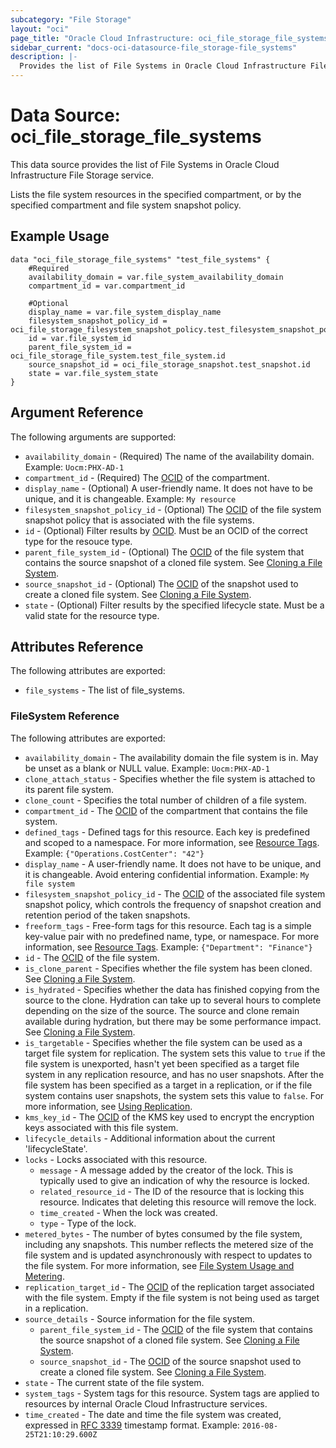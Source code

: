 ```yaml
---
subcategory: "File Storage"
layout: "oci"
page_title: "Oracle Cloud Infrastructure: oci_file_storage_file_systems"
sidebar_current: "docs-oci-datasource-file_storage-file_systems"
description: |-
  Provides the list of File Systems in Oracle Cloud Infrastructure File Storage service
---
```


# Data Source: oci_file_storage_file_systems
This data source provides the list of File Systems in Oracle Cloud Infrastructure File Storage service.

Lists the file system resources in the specified compartment, or by the specified compartment and
file system snapshot policy.


## Example Usage

```hcl
data "oci_file_storage_file_systems" "test_file_systems" {
	#Required
	availability_domain = var.file_system_availability_domain
	compartment_id = var.compartment_id

	#Optional
	display_name = var.file_system_display_name
	filesystem_snapshot_policy_id = oci_file_storage_filesystem_snapshot_policy.test_filesystem_snapshot_policy.id
	id = var.file_system_id
	parent_file_system_id = oci_file_storage_file_system.test_file_system.id
	source_snapshot_id = oci_file_storage_snapshot.test_snapshot.id
	state = var.file_system_state
}
```

## Argument Reference

The following arguments are supported:

* `availability_domain` - (Required) The name of the availability domain.  Example: `Uocm:PHX-AD-1` 
* `compartment_id` - (Required) The [OCID](https://docs.cloud.oracle.com/iaas/Content/General/Concepts/identifiers.htm) of the compartment.
* `display_name` - (Optional) A user-friendly name. It does not have to be unique, and it is changeable.  Example: `My resource` 
* `filesystem_snapshot_policy_id` - (Optional) The [OCID](https://docs.cloud.oracle.com/iaas/Content/General/Concepts/identifiers.htm) of the file system snapshot policy that is associated with the file systems. 
* `id` - (Optional) Filter results by [OCID](https://docs.cloud.oracle.com/iaas/Content/General/Concepts/identifiers.htm). Must be an OCID of the correct type for the resouce type. 
* `parent_file_system_id` - (Optional) The [OCID](https://docs.cloud.oracle.com/iaas/Content/General/Concepts/identifiers.htm) of the file system that contains the source snapshot of a cloned file system. See [Cloning a File System](https://docs.cloud.oracle.com/iaas/Content/File/Tasks/cloningFS.htm).
* `source_snapshot_id` - (Optional) The [OCID](https://docs.cloud.oracle.com/iaas/Content/General/Concepts/identifiers.htm) of the snapshot used to create a cloned file system. See [Cloning a File System](https://docs.cloud.oracle.com/iaas/Content/File/Tasks/cloningFS.htm).
* `state` - (Optional) Filter results by the specified lifecycle state. Must be a valid state for the resource type. 


## Attributes Reference

The following attributes are exported:

* `file_systems` - The list of file_systems.

### FileSystem Reference

The following attributes are exported:

* `availability_domain` - The availability domain the file system is in. May be unset as a blank or NULL value.  Example: `Uocm:PHX-AD-1` 
* `clone_attach_status` - Specifies whether the file system is attached to its parent file system.
* `clone_count` - Specifies the total number of children of a file system.
* `compartment_id` - The [OCID](https://docs.cloud.oracle.com/iaas/Content/General/Concepts/identifiers.htm) of the compartment that contains the file system.
* `defined_tags` - Defined tags for this resource. Each key is predefined and scoped to a namespace. For more information, see [Resource Tags](https://docs.cloud.oracle.com/iaas/Content/General/Concepts/resourcetags.htm). Example: `{"Operations.CostCenter": "42"}` 
* `display_name` - A user-friendly name. It does not have to be unique, and it is changeable. Avoid entering confidential information.  Example: `My file system` 
* `filesystem_snapshot_policy_id` - The [OCID](https://docs.cloud.oracle.com/iaas/Content/General/Concepts/identifiers.htm) of the associated file system snapshot policy, which controls the frequency of snapshot creation and retention period of the taken snapshots. 
* `freeform_tags` - Free-form tags for this resource. Each tag is a simple key-value pair with no predefined name, type, or namespace. For more information, see [Resource Tags](https://docs.cloud.oracle.com/iaas/Content/General/Concepts/resourcetags.htm). Example: `{"Department": "Finance"}` 
* `id` - The [OCID](https://docs.cloud.oracle.com/iaas/Content/General/Concepts/identifiers.htm) of the file system.
* `is_clone_parent` - Specifies whether the file system has been cloned. See [Cloning a File System](https://docs.cloud.oracle.com/iaas/Content/File/Tasks/cloningFS.htm). 
* `is_hydrated` - Specifies whether the data has finished copying from the source to the clone. Hydration can take up to several hours to complete depending on the size of the source. The source and clone remain available during hydration, but there may be some performance impact. See [Cloning a File System](https://docs.cloud.oracle.com/iaas/Content/File/Tasks/cloningFS.htm#hydration). 
* `is_targetable` - Specifies whether the file system can be used as a target file system for replication. The system sets this value to `true` if the file system is unexported, hasn't yet been specified as a target file system in any replication resource, and has no user snapshots. After the file system has been specified as a target in a replication, or if the file system contains user snapshots, the system sets this value to `false`. For more information, see [Using Replication](https://docs.cloud.oracle.com/iaas/Content/File/Tasks/using-replication.htm). 
* `kms_key_id` - The [OCID](https://docs.cloud.oracle.com/iaas/Content/General/Concepts/identifiers.htm) of the KMS key used to encrypt the encryption keys associated with this file system. 
* `lifecycle_details` - Additional information about the current 'lifecycleState'.
* `locks` - Locks associated with this resource.
	* `message` - A message added by the creator of the lock. This is typically used to give an indication of why the resource is locked. 
	* `related_resource_id` - The ID of the resource that is locking this resource. Indicates that deleting this resource will remove the lock. 
	* `time_created` - When the lock was created.
	* `type` - Type of the lock.
* `metered_bytes` - The number of bytes consumed by the file system, including any snapshots. This number reflects the metered size of the file system and is updated asynchronously with respect to updates to the file system. For more information, see [File System Usage and Metering](https://docs.cloud.oracle.com/iaas/Content/File/Concepts/FSutilization.htm). 
* `replication_target_id` - The [OCID](https://docs.cloud.oracle.com/iaas/Content/General/Concepts/identifiers.htm) of the replication target associated with the file system. Empty if the file system is not being used as target in a replication. 
* `source_details` - Source information for the file system. 
	* `parent_file_system_id` - The [OCID](https://docs.cloud.oracle.com/iaas/Content/General/Concepts/identifiers.htm) of the file system that contains the source snapshot of a cloned file system. See [Cloning a File System](https://docs.cloud.oracle.com/iaas/Content/File/Tasks/cloningFS.htm). 
	* `source_snapshot_id` - The [OCID](https://docs.cloud.oracle.com/iaas/Content/General/Concepts/identifiers.htm) of the source snapshot used to create a cloned file system. See [Cloning a File System](https://docs.cloud.oracle.com/iaas/Content/File/Tasks/cloningFS.htm). 
* `state` - The current state of the file system.
* `system_tags` - System tags for this resource. System tags are applied to resources by internal Oracle Cloud Infrastructure services. 
* `time_created` - The date and time the file system was created, expressed in [RFC 3339](https://tools.ietf.org/rfc/rfc3339) timestamp format.  Example: `2016-08-25T21:10:29.600Z` 

